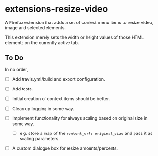 # extensions-resize-video

A Firefox extension that adds a set of context menu items to resize video, image and selected elements.

This extension merely sets the width or height values of those HTML elements on the currently active tab.

## To Do

In no order,

- [ ] Add travis.yml/build and export configuration.
- [ ] Add tests.
- [ ] Initial creation of context items should be better.
- [ ] Clean up logging in some way.
- [ ] Implement functionality for always scaling based on original size in some way.
  - [ ] e.g. store a map of the `content_url: original_size` and pass it as scaling parameters.
- [ ] A custom dialogue box for resize amounts/percents.

